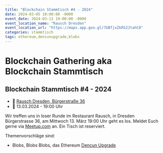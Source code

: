 ```yaml
---
title: "Blockchain Stammtisch #4 - 2024"
date: 2024-03-05 10:00:00 -0000
event_date: 2024-03-13 19:00:00 -0000
event_location_name: "Rausch Dresden"
event_location_url: "https://maps.app.goo.gl/7GBfjxZkRS2JtahC8"
categories: stammtisch
tags: ethereum,dencunupgrade,blobs
---
```


# Blockchain Gathering aka Blockchain Stammtisch

## Blockchain Stammtisch #4 - 2024

- 📍 [Rausch Dresden, Bürgerstraße 36](https://maps.app.goo.gl/7GBfjxZkRS2JtahC8)
- 📅 13.03.2024 - 19:00 Uhr

Wir treffen uns in loser Runde im Restaurant Rausch, in Dresden Bürgerstrasse 36, am Mittwoch 13. März 19:00 Uhr geht es los. Meldet Euch gerne via [Meetup.com](https://www.meetup.com/de-DE/blockchainmeetupsaxony/events/) an. Ein Tisch ist reserviert.

Themenvorschläge sind:

- Blobs, Blobs Blobs, das Ethereum [Dencun Upgrade](https://consensys.io/ethereum-dencun-upgrade)
